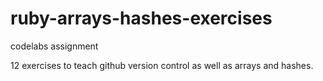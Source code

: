 # ruby-arrays-hashes-exercises
codelabs assignment

12 exercises to teach github version control as well as arrays and hashes. 